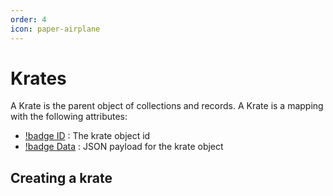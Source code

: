 ```yaml
---
order: 4
icon: paper-airplane
---
```


# Krates

A Krate is the parent object of collections and records.
A Krate is a mapping with the following attributes:

- [!badge ID](badge.md) : The krate object id
- [!badge Data](badge.md) : JSON payload for the krate object

## Creating a krate
